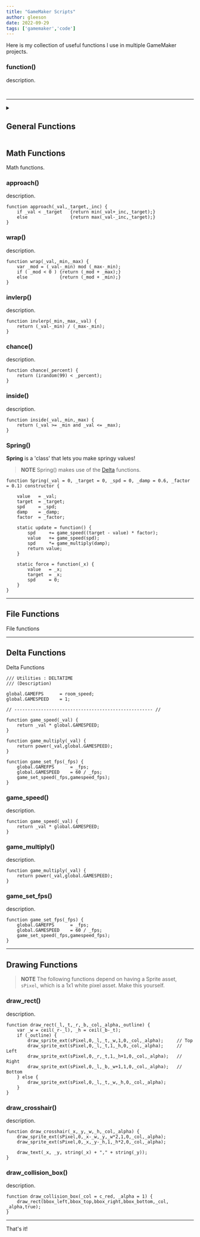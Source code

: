 ```yaml
---
title: "GameMaker Scripts"
author: gleeson
date: 2022-09-29
tags: ['gamemaker','code']
---
```


Here is my collection of useful functions I use in multiple GameMaker projects.



### function()

description.

```gml


```

---

<details>
	<summary><h2>General Functions</h2></summary>

General functions.

### Macros

```gml
#macro key_press		keyboard_check_pressed
#macro key_held			keyboard_check
#macro key_release		keyboard_check_released

#macro mouse_press		mouse_check_button_pressed
#macro mouse_held		mouse_check_button
#macro mouse_release	mouse_check_button_released

#macro DATETIME_NOW		date_datetime_string(date_current_datetime())

#macro struct_get		variable_struct_get
#macro struct_names		variable_struct_get_names
#macro struct_length	variable_struct_names_count
#macro struct_set		variable_struct_set
#macro struct_exists	variable_struct_exists

#macro console			show_debug_message

```

### single_object()

description.

```gml
function single_object() {
	if (instance_number(object_index) > 1) {instance_destroy();}
}

if (drawDebug) {
	// Canvas
	draw_text(canvasBbox.x1, canvasBbox.y1,"Canvas");
	draw_rect(canvasBbox.x1, canvasBbox.y1, canvasBbox.x2, canvasBbox.y2, c_fuchsia, 0.2, false);
	draw_rect(canvasBbox.x1, canvasBbox.y1, canvasBbox.x2, canvasBbox.y2, c_fuchsia, 1.0, true);
}

```

### create()

description.

```gml
function create(instance) {
	return instance_create_depth(x,y,depth,instance);	
}
```

### instance_get_name()

description.

```gml
function instance_get_name(_id) {
	return object_get_name(_id.object_index) + "(" + string(_id) + ")";
}
```

### forof()

description.

```gml
// NOTE: Callback MUST be a function receiving three arguments: function(struct,k,v) {}
function forof(_struct, _callback) {
	var k,v,i = 0;
	var _prop	= struct_names(_struct);
	var _len	= struct_length(_struct);
	repeat(_len) {
		k = _prop[i++];
		v = _struct[$ k];
		_callback(_struct,k,v);
	}
}
```

#### Usage

```gml

```

### string_concat()

description.

```gml
function string_concat() {
	var output = "";
	for (var i = 0; i < argument_count; i++) {
		output += string(argument[i]);
	}
	return output;
}
```

#### Usage

```gml

```

---
</details>

## Math Functions

Math functions.

### approach()

description.

```gml
function approach(_val,_target,_inc) {
	if _val < _target	{return min(_val+_inc,_target);}
	else				{return max(_val-_inc,_target);}
}
```

### wrap()

description.

```gml
function wrap(_val,_min,_max) {
	var _mod = (_val-_min) mod (_max-_min);
	if ( _mod < 0 ) {return (_mod + _max);} 
	else			{return (_mod + _min);}
}

```

### invlerp()

description.

```gml
function invlerp(_min,_max,_val) {
	return (_val-_min) / (_max-_min);
}

```

### chance()

description.

```gml
function chance(_percent) {
	return (irandom(99) < _percent);
}
```

### inside()

description.

```gml
function inside(_val,_min,_max) {
	return (_val >= _min and _val <= _max);
}
```

### **Spring()**

**Spring** is a 'class' that lets you make springy values!

> **NOTE** Spring() makes use of the [Delta](#Delta) functions.

```gml
function Spring(_val = 0, _target = 0, _spd = 0, _damp = 0.6, _factor = 0.1) constructor {
	
	value	= _val;
	target	= _target;
	spd		= _spd;
	damp	= _damp;
	factor	= _factor;
	
	static update = function() {
		spd		+= game_speed((target - value) * factor);
		value	+= game_speed(spd);
		spd		*= game_multiply(damp);
		return value;
	}
	
	static force = function(_x) {
		value	= _x;
		target	= _x;
		spd		= 0;
	}
}
```
---

## File Functions

File functions

---

## Delta Functions

Delta Functions

```gml
/// Utilities : DELTATIME
/// (Description)

global.GAMEFPS		= room_speed;
global.GAMESPEED	= 1;

// ---------------------------------------------------- //

function game_speed(_val) {
	return _val * global.GAMESPEED;
}

function game_multiply(_val) {
	return power(_val,global.GAMESPEED);
}

function game_set_fps(_fps) {
	global.GAMEFPS		= _fps;
	global.GAMESPEED	= 60 / _fps;
	game_set_speed(_fps,gamespeed_fps);
}

```

### game_speed()

description.

```gml
function game_speed(_val) {
	return _val * global.GAMESPEED;
}

```

### game_multiply()

description.

```gml
function game_multiply(_val) {
	return power(_val,global.GAMESPEED);
}

```

### game_set_fps()

description.

```gml
function game_set_fps(_fps) {
	global.GAMEFPS		= _fps;
	global.GAMESPEED	= 60 / _fps;
	game_set_speed(_fps,gamespeed_fps);
}

```
---

## Drawing Functions

> **NOTE** The following functions depend on having a Sprite asset, `sPixel`, which is a 1x1 white pixel asset. Make this yourself.

### draw_rect()

description.

```gml
function draw_rect(_l,_t,_r,_b,_col,_alpha,_outline) {
	var	_w = ceil(_r-_l), _h = ceil(_b-_t);
	if (_outline) {
		draw_sprite_ext(sPixel,0,_l,_t,_w,1,0,_col,_alpha);		// Top
		draw_sprite_ext(sPixel,0,_l,_t,1,_h,0,_col,_alpha);		// Left
		draw_sprite_ext(sPixel,0,_r,_t,1,_h+1,0,_col,_alpha);	// Right
		draw_sprite_ext(sPixel,0,_l,_b,_w+1,1,0,_col,_alpha);	// Bottom
	} else {
		draw_sprite_ext(sPixel,0,_l,_t,_w,_h,0,_col,_alpha);	
	}
}
```

### draw_crosshair()

description.

```gml
function draw_crosshair(_x,_y,_w,_h,_col,_alpha) {
	draw_sprite_ext(sPixel,0,_x-_w,_y,_w*2,1,0,_col,_alpha);
	draw_sprite_ext(sPixel,0,_x,_y-_h,1,_h*2,0,_col,_alpha);
	
	draw_text(_x, _y, string(_x) + "," + string(_y));
}
```

### draw_collision_box()

description.

```gml
function draw_collision_box(_col = c_red, _alpha = 1) {
	draw_rect(bbox_left,bbox_top,bbox_right,bbox_bottom,_col, _alpha,true);
}
```

---

That's it!